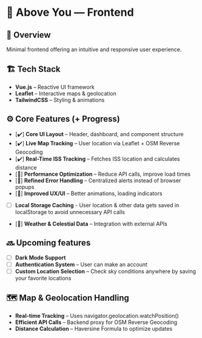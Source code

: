 # 🎨 Above You — Frontend

## 🌌 Overview
Minimal frontend offering an intuitive and responsive user experience.

## 🏗️ Tech Stack
- **Vue.js** – Reactive UI framework
- **Leaflet** – Interactive maps & geolocation
- **TailwindCSS** – Styling & animations

## ⚙️ Core Features (+ Progress)
- [✔️] **Core UI Layout** – Header, dashboard, and component structure
- [✔️] **Live Map Tracking** – User location via Leaflet + OSM Reverse Geocoding
- [✔️] **Real-Time ISS Tracking** – Fetches ISS location and calculates distance
- [🚧] **Performance Optimization** – Reduce API calls, improve load times
- [🚧] **Refined Error Handling** – Centralized alerts instead of browser popups
- [🚧] **Improved UX/UI** – Better animations, loading indicators
- [   ] **Local Storage Caching** - User location & other data gets saved in localStorage to avoid unnecessary API calls
- [🚧] **Weather & Celestial Data** – Integration with external APIs

## 🔜 Upcoming features
- [   ] **Dark Mode Support**
- [   ] **Authentication System** – User can make an account
- [   ] **Custom Location Selection** – Check sky conditions anywhere by saving your favorite locations

## 🗺️ Map & Geolocation Handling
- **Real-time Tracking** – Uses navigator.geolocation.watchPosition()
- **Efficient API Calls** – Backend proxy for OSM Reverse Geocoding
- **Distance Calculation** – Haversine Formula to optimize updates